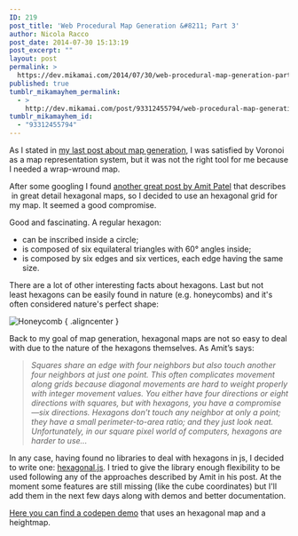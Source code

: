 ```yaml
---
ID: 219
post_title: 'Web Procedural Map Generation &#8211; Part 3'
author: Nicola Racco
post_date: 2014-07-30 15:13:19
post_excerpt: ""
layout: post
permalink: >
  https://dev.mikamai.com/2014/07/30/web-procedural-map-generation-part-3/
published: true
tumblr_mikamayhem_permalink:
  - >
    http://dev.mikamai.com/post/93312455794/web-procedural-map-generation-part-3
tumblr_mikamayhem_id:
  - "93312455794"
---
```

As I stated in [my last post about map generation](https://dev.mikamai.com/2014/07/14/web-procedural-map-generation-part-2/), I was satisfied by Voronoi as a map representation system, but it was not the right tool for me because I needed a wrap-wround map.
<!--more-->

After some googling I found [another great post by Amit Patel](http://www.redblobgames.com/grids/hexagons/) that describes  in great detail hexagonal maps, so I decided to use an hexagonal grid for my map. It seemed a good compromise.

Good and fascinating. A regular hexagon:

- can be inscribed inside a circle;
- is composed of six equilateral triangles with 60° angles inside;
- is composed by six edges and six vertices, each edge having the same size.

There are a lot of other interesting facts about hexagons. Last but not least hexagons can be easily found in nature (e.g. honeycombs) and it's often considered nature's perfect shape:

![Honeycomb](https://dev.mikamai.com/wp-content/uploads/2014/07/honeycomb-1024x768.jpg) { .aligncenter }

Back to my goal of map generation, hexagonal maps are not so easy to deal with due to the nature of the hexagons themselves. As Amit’s says:

> _Squares share an edge with four neighbors but also touch another four neighbors at just one point. This often complicates movement along grids because diagonal movements are hard to weight properly with integer movement values. You either have four directions or eight directions with squares, but with hexagons, you have a compromise—six directions. Hexagons don’t touch any neighbor at only a point; they have a small perimeter-to-area ratio; and they just look neat. Unfortunately, in our square pixel world of computers, hexagons are harder to use..._

In any case, having found no libraries to deal with hexagons in js, I decided to write one: [hexagonal.js](https://github.com/mikamai/hexagonal.js). I tried to give the library enough flexibility to be used following any of the approaches described by Amit in his post. At the moment some features are still missing (like the cube coordinates) but I'll add them in the next few days along with demos and better documentation.

[Here you can find a codepen demo](http://codepen.io/nicolaracco/pen/rBEbs/) that uses an hexagonal map and a heightmap.